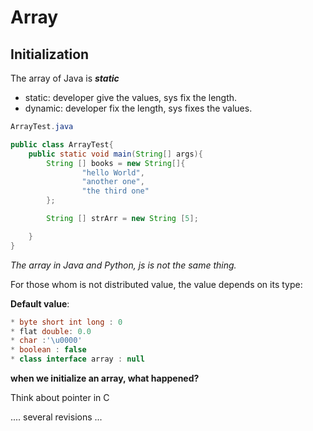 # Array

## Initialization

The array of Java is ***static***

- static: developer give the values, sys fix the length.
- dynamic: developer fix the length, sys fixes the values.


~~~java 
ArrayTest.java

public class ArrayTest{
    public static void main(String[] args){
        String [] books = new String[]{
                "hello World",
                "another one",
                "the third one"
        };

        String [] strArr = new String [5];

    }
}
~~~

*The array in Java and Python, js is not the same thing.*

For those whom is not distributed value, the value depends on its type: 

**Default value**: 

~~~java
* byte short int long : 0
* flat double: 0.0
* char :'\u0000'
* boolean : false
* class interface array : null
~~~


**when we initialize an array, what happened?**

Think about pointer in C

.... several revisions ... 


